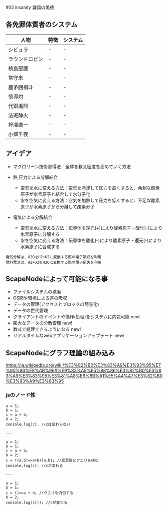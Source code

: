 #02
insanity
謙譲の美徳


## 各免罪体質者のシステム
| 人物 | 特徴 | システム |
| - | - | - |
| シビュラ | - | - |
| ラウンドロビン | - | - |
| 槙島聖護 | - | - |
| 常守朱 | - | - |
| 鹿矛囲桐斗 | - | - |
| 慎導灼 | - | - |
| 代銀遙熙 | - | - |
| 法斑静火 | - | - |
| 梓澤廣一 | - | - |
| 小畑千夜 | - | - |


## アイデア
- マクロリーン技術習得法：全体を教え密度を高めていく方法

- 熱,圧力による分解結合
  - 空気を水に変える方法：空気を冷却して圧力を高くすると、余剰な酸素原子が水素原子と結合して水分子化
  - 水を空気に変える方法：空気を加熱して圧力を低くすると、不足な酸素原子が水素原子から分離して酸素分子
- 電気による分解結合
  - 空気を水に変える方法：伝導体を還元(+)により酸素原子・酸化(-)により水素原子に分解する
  - 水を空気に変える方法：伝導体を酸化(-)により酸素原子・還元(-)により水素原子に合成する

```
電気分解は、H2OをH2+O2に変換する際の電子吸収を利用
燃料電池は、H2+O2をH2Oに変換する際の電子損失を利用
```

## ScapeNodeによって可能になる事
- ファイルシステムの撤廃
- OS間や環境による差の吸収
- データの管理(アクセスとブロックの簡易化)
- データの世代管理
- クライアントのイベントや操作(処理)をシステムに内包可能 new!
- 膨大なデータの分散管理 new!
- 数式で処理できるようになる new!
- リアルタイムなwebアプリケーションアップデート new!

## ScapeNodeにグラフ理論の組み込み
https://ja.wikipedia.org/wiki/%E3%82%B0%E3%83%A9%E3%83%95%E7%90%86%E8%AB%96#%E9%83%A8%E5%88%86%E3%82%B0%E3%83%A9%E3%83%95%E3%81%A8%E6%8B%A1%E5%A4%A7%E3%82%B0%E3%83%A9%E3%83%95

### jsのノード性
```
a = 1;
b = 1;
c = a + b;
b = 2;
console.log(c); //cは変わらない

---

a = 1;
b = 1;
c = a + b;
b = 2;
c = ((a,b)=>a+b)(a,b); //変更後にクエリを挟む
console.log(c); //cが変わる

---

a = 1;
b = 1;
c = ()=>a + b; //クエリを内包する
b = 2;
console.log(c()); //cが変わる
```
